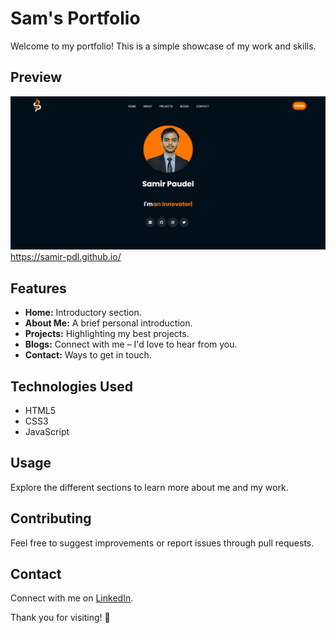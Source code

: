 # Sam's Portfolio

Welcome to my portfolio! This is a simple showcase of my work and skills.

## Preview
![Portfolio Preview](assets/pcpreview.png)
https://samir-pdl.github.io/

## Features
- **Home:** Introductory section.
- **About Me:** A brief personal introduction.
- **Projects:** Highlighting my best projects.
- **Blogs:** Connect with me – I'd love to hear from you.
- **Contact:** Ways to get in touch.

## Technologies Used
- HTML5
- CSS3
- JavaScript

## Usage
Explore the different sections to learn more about me and my work.

## Contributing
Feel free to suggest improvements or report issues through pull requests.

## Contact
Connect with me on [LinkedIn](https://www.linkedin.com/in/sampdl).

Thank you for visiting! 🚀
